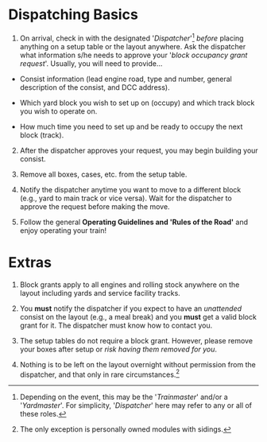 # Dispatching Basics
1. On arrival, check in with the designated '*Dispatcher*'[^DISP1] *before* placing anything on a setup table or the layout anywhere. Ask the dispatcher what information s/he needs to approve your '*block occupancy grant request*'. Usually, you will need to provide…

  * Consist information (lead engine road, type and number, general description of the consist, and DCC address).
  
  * Which yard block you wish to set up on (occupy) and which track block you wish to operate on.
  
  * How much time you need to set up and be ready to occupy the next block (track).

2. After the dispatcher approves your request, you may begin building your consist.

3. Remove all boxes, cases, etc. from the setup table.

4. Notify the dispatcher anytime you want to move to a different block (e.g., yard to main track or vice versa). Wait for the dispatcher to approve the request before making the move.

5. Follow the general **Operating Guidelines and 'Rules of the Road'** and enjoy operating your train!

[^DISP1]: Depending on the event, this may be the '*Trainmaster*' and/or a '*Yardmaster*'. For simplicity, '*Dispatcher*' here may refer to any or all of these roles.

# Extras
1. Block grants apply to all engines and rolling stock anywhere on the layout including yards and service facility tracks.

2. You **must** notify the dispatcher if you expect to have an *unattended* consist on the layout (e.g., a meal break) and you **must** get a valid block grant for it. The dispatcher must know how to contact you.

3. The setup tables do not require a block grant. However, please remove your boxes after setup or *risk having them removed for you*.

4. Nothing is to be left on the layout overnight without permission from the dispatcher, and that only in rare circumstances.[^DISP2]

[^DISP2]: The only exception is personally owned modules with sidings.

